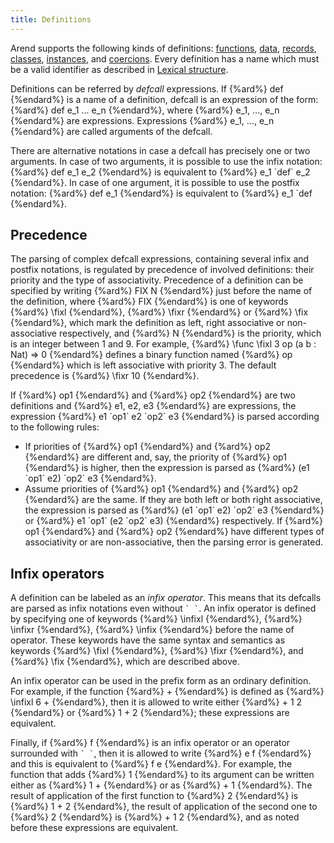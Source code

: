 ```yaml
---
title: Definitions
---
```


Arend supports the following kinds of definitions: [functions](functions), [data](data), [records](records), [classes](classes), [instances](classes/#instances), and [coercions](coercion).
Every definition has a name which must be a valid identifier as described in [Lexical structure](../lexical-structure/#identifiers).

Definitions can be referred by _defcall_ expressions.
If {%ard%} def {%endard%} is a name of a definition, defcall is an expression of the form:
{%ard%} def e_1 ... e_n {%endard%}, where {%ard%} e_1, ..., e_n {%endard%} are expressions.
Expressions {%ard%} e_1, ..., e_n {%endard%} are called arguments of the defcall.

There are alternative notations in case a defcall has precisely one or two arguments.
In case of two arguments, it is possible to use the infix notation: {%ard%} def e_1 e_2 {%endard%} is equivalent
to {%ard%} e_1 \`def\` e_2 {%endard%}.
In case of one argument, it is possible to use the postfix notation: {%ard%} def e_1 {%endard%} is equivalent to {%ard%} e_1 \`def {%endard%}.

## Precedence

The parsing of complex defcall expressions, containing several infix and postfix notations, is regulated by precedence
of involved definitions: their priority and the type of associativity. Precedence of a definition can be specified
by writing {%ard%} FIX N {%endard%} just before the name of the definition, where {%ard%} FIX {%endard%} is one of keywords
{%ard%} \fixl {%endard%}, {%ard%} \fixr {%endard%} or {%ard%} \fix {%endard%},
which mark the definition as left, right associative or non-associative respectively, and {%ard%} N {%endard%} is the priority, 
which is an integer between 1 and 9. For example, {%ard%} \func \fixl 3 op (a b : Nat) => 0 {%endard%} defines a binary function
named {%ard%} op {%endard%} which is left associative with priority 3. The default precedence is {%ard%} \fixr 10 {%endard%}. 

If {%ard%} op1 {%endard%} and {%ard%} op2 {%endard%} are two definitions and {%ard%} e1, e2, e3 {%endard%} are expressions,
the expression {%ard%} e1 \`op1\` e2 \`op2\` e3 {%endard%} is parsed according to the following rules:

* If priorities of {%ard%} op1 {%endard%} and {%ard%} op2 {%endard%} are different and, say, the priority of {%ard%} op1 {%endard%} is higher, then the expression is parsed as {%ard%} (e1 \`op1\` e2) \`op2\` e3 {%endard%}.
* Assume priorities of {%ard%} op1 {%endard%} and {%ard%} op2 {%endard%} are the same. If they are both left or both right associative, the expression is
  parsed as {%ard%} (e1 \`op1\` e2) \`op2\` e3 {%endard%} or {%ard%} e1 \`op1\` (e2 \`op2\` e3) {%endard%} respectively. If {%ard%} op1 {%endard%} and {%ard%} op2 {%endard%} have
  different types of associativity or are non-associative, then the parsing error is generated.

## Infix operators

A definition can be labeled as an _infix operator_.
This means that its defcalls are parsed as infix notations even without `` ` ` ``.
An infix operator is defined by specifying one of keywords {%ard%} \infixl {%endard%}, {%ard%} \infixr {%endard%}, {%ard%} \infix {%endard%} before the name of operator.
These keywords have the same syntax and semantics as keywords {%ard%} \fixl {%endard%}, {%ard%} \fixr {%endard%}, and {%ard%} \fix {%endard%}, which are described above.

An infix operator can be used in the prefix form as an ordinary definition.
For example, if the function {%ard%} + {%endard%} is defined as {%ard%} \infixl 6 + {%endard%}, then it is allowed to write either {%ard%} + 1 2 {%endard%} or {%ard%} 1 + 2 {%endard%}; 
these expressions are equivalent.

Finally, if {%ard%} f {%endard%} is an infix operator or an operator surrounded with `` ` ` ``, then it is allowed to write {%ard%} e f {%endard%} and
this is equivalent to {%ard%} f e {%endard%}.
For example, the function that adds {%ard%} 1 {%endard%} to its argument can be written either as {%ard%} 1 + {%endard%} or as {%ard%} + 1 {%endard%}.
The result of application of the first function to {%ard%} 2 {%endard%} is {%ard%} 1 + 2 {%endard%}, the result of application of the second one to {%ard%} 2 {%endard%}
is {%ard%} + 1 2 {%endard%}, and as noted before these expressions are equivalent.
